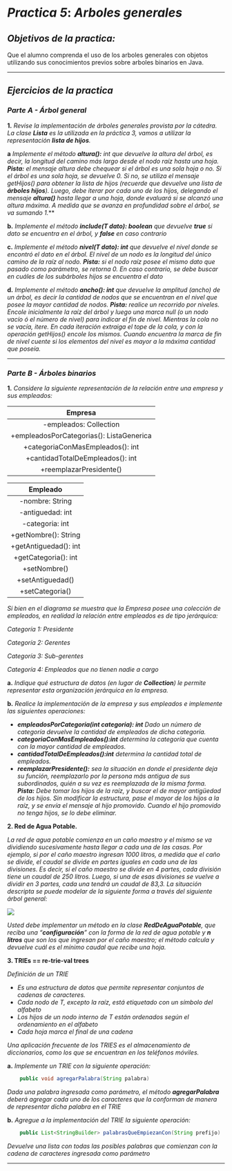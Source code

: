 # ***Practica 5***: *Arboles generales*

## ***Objetivos de la practica:***
Que el alumno comprenda el uso de los arboles generales con objetos utilizando sus conocimientos previos sobre arboles binarios en Java.

___
## ***Ejercicios de la practica***

### ***Parte A - Árbol general***

**1.** *Revise la implementación de árboles generales provista por la cátedra. La clase **Lista** es la utilizada en la práctica 3, vamos a utilizar la representación **lista de hijos**.*

**a** *Implemente el método **altura():** int que devuelve la altura del árbol, es decir, la longitud del camino más largo desde el nodo raíz hasta una hoja. **Pista:** el mensaje altura debe chequear si el árbol es una sola hoja o no. Si el árbol es una sola hoja, se devuelve 0. Si no, se utiliza el mensaje getHijos() para obtener la lista de hijos (recuerde que devuelve una lista de **árboles hijos**). Luego, debe iterar por cada uno de los hijos, delegando el mensaje **altura()** hasta llegar a una hoja, donde evaluará si se alcanzó una altura máxima. A medida que se avanza en profundidad sobre el árbol, se va sumando 1.***

**b.** *Implemente el método **include(T dato): boolean** que devuelve **true** si dato se encuentra en el árbol, y **false** en caso contrario*

**c.** *Implemente el método **nivel(T dato): int** que devuelve el nivel donde se encontró el dato en el árbol. El nivel de un nodo es la longitud del único camino de la raíz al nodo. **Pista:** si el nodo raíz posee el mismo dato que pasado como parámetro, se retorna 0. En caso contrario, se debe buscar en cuáles de los subárboles hijos se encuentra el dato*

**d.** *Implemente el método **ancho(): int** que devuelve la amplitud (ancho) de un árbol, es decir la cantidad de nodos que se encuentran en el nivel que posee la mayor cantidad de nodos. **Pista:** realice un recorrido por niveles. Encole inicialmente la raíz del árbol y luego una marca null (o un nodo vacío ó el número de nivel) para indicar el fin de nivel. Mientras la cola no se vacía, itere. En cada iteración extraiga el tope de la cola, y con la operación getHijos() encole los mismos. Cuando encuentra la marca de fin de nivel cuente si los elementos del nivel es mayor a la máxima cantidad que poseía.*

___
### ***Parte B -  Árboles binarios***

**1.** *Considere la siguiente representación de la relación entre una empresa y sus empleados:*

|                      Empresa                    |
|:-----------------------------------------------:|
|         -empleados: Collection<Empleado>        |
|+empleadosPorCategorias(): ListaGenerica<Integer>|
|         +categoriaConMasEmpleados(): int        |
|         +cantidadTotalDeEmpleados(): int        |
|             +reemplazarPresidente()             |

|          Empleado         |
|:-------------------------:|
|      -nombre: String      |
|      -antiguedad: int     |
|      -categoria: int      |
|   +getNombre(): String    |
|   +getAntiguedad(): int   |
|   +getCategoria(): int    |
|        +setNombre()       |
|     +setAntiguedad()      |
|      +setCategoria()      |



*Si bien en el diagrama se muestra que la Empresa posee una colección de empleados, en realidad la relación entre empleados es de tipo jerárquica:*

*Categoría 1: Presidente*

*Categoría 2: Gerentes*

*Categoría 3: Sub-gerentes*

*Categoría 4: Empleados que no tienen nadie a cargo*

**a.** *Indique qué estructura de datos (en lugar de **Collection**) le permite representar esta organización jerárquica en la empresa.*

**b.** *Realice la implementación de la empresa y sus empleados e implemente las siguientes operaciones:*

- ***empleadosPorCategoria(int categoria): int** Dado un número de categoría devuelve la cantidad de empleados de dicha categoría.*
- ***categoriaConMasEmpleados():int** determina la categoría que cuenta con la mayor cantidad de empleados.*
- ***cantidadTotalDeEmpleados():int** determina la cantidad total de empleados.*
- ***reemplazarPresidente():** sea la situación en donde el presidente deja su función, reemplazarlo por la persona más antigua de sus subordinados, quién a su vez es reemplazada de la misma forma. **Pista:** Debe tomar los hijos de la raíz, y buscar el de mayor antigüedad de los hijos. Sin modificar la estructura, pase el mayor de los hijos a la raíz, y se envía el mensaje al hijo promovido. Cuando el hijo promovido no tenga hijos, se lo debe eliminar.*

**2. Red de Agua Potable.** 

*La red de agua potable comienza en un caño maestro y el mismo se va dividiendo sucesivamente hasta llegar a cada una de las casas. Por ejemplo, si por el caño maestro ingresan 1000 litros, a medida que el caño se divide, el caudal se divide en partes iguales en cada una de las divisiones. Es decir, si el caño maestro se divide en 4 partes, cada división tiene un caudal de 250 litros. Luego, si una de esas divisiones se vuelve a dividir en 3 partes, cada una tendrá un caudal de 83,3. La situación descripta se puede modelar de la siguiente forma a través del siguiente árbol general:*

![](https://ibb.co/hCBxz9L)

*Usted debe implementar un método en la clase **RedDeAguaPotable**, que reciba una “**configuración**” con la forma de la red de agua potable y **n litros** que son los que ingresan por el caño maestro; el método calcula y devuelve cuál es el mínimo caudal que recibe una hoja.*

**3. TRIEs == re-trie-val trees** 

*Definición de un TRIE*

- *Es una estructura de datos que permite representar conjuntos de cadenas de caracteres.*
- *Cada nodo de T, excepto la raíz, está etiquetado con un símbolo del alfabeto*
- *Los hijos de un nodo interno de T están ordenados según el ordenamiento en el alfabeto*
- *Cada hoja marca el final de una cadena*

*Una aplicación frecuente de los TRIES es el almacenamiento de diccionarios, como los que se encuentran en los teléfonos móviles.*

**a.** *Implemente un TRIE con la siguiente operación:*

```Java
    public void agregarPalabra(String palabra)
```

*Dada una palabra ingresada como parámetro, el método **agregarPalabra** deberá agregar cada uno de los caracteres que la conforman de manera de representar dicha palabra en el TRIE*

**b.** *Agregue a la implementación del TRIE la siguiente operación:*

```Java
    public List<StringBuilder> palabrasQueEmpiezanCon(String prefijo)
```

*Devuelve una lista con todas las posibles palabras que comienzan con la cadena de caracteres ingresada como parámetro*

___